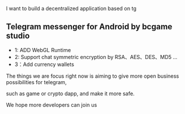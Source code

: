 

I want to build a decentralized application based on tg

## Telegram messenger for Android   by bcgame studio

- 1: ADD WebGL Runtime
- 2: Support  chat symmetric encryption by RSA、AES、DES、MD5 ...
- 3：Add currency wallets
 
The things we are focus right now is aiming to give more open business possibilities for telegram, 
 
such as game or crypto dapp, and make it more safe.
 
We hope more developers can join us
 
